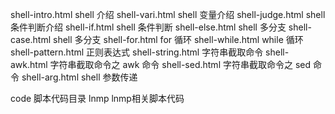 shell-intro.html   shell 介绍
shell-vari.html    shell 变量介绍
shell-judge.html   shell 条件判断介绍
shell-if.html      shell 条件判断
shell-else.html    shell 多分支
shell-case.html    shell 多分支
shell-for.html     for 循环
shell-while.html   while 循环
shell-pattern.html 正则表达式
shell-string.html  字符串截取命令
shell-awk.html     字符串截取命令之 awk 命令
shell-sed.html     字符串截取命令之 sed 命令
shell-arg.html     shell 参数传递


code   脚本代码目录
lnmp   lnmp相关脚本代码